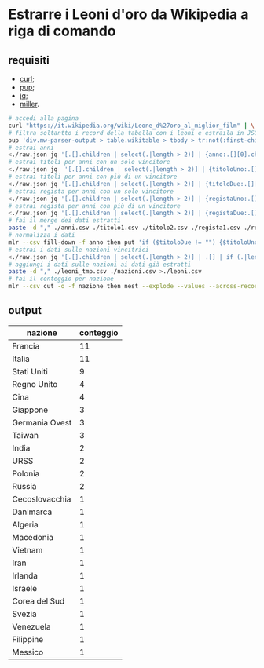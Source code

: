 # Estrarre i Leoni d'oro da Wikipedia a riga di comando

## requisiti

- [curl](https://curl.haxx.se/);
- [pup](https://github.com/ericchiang/pup);
- [jq](https://stedolan.github.io/jq/);
- [miller](https://github.com/johnkerl/miller).


```bash
# accedi alla pagina
curl "https://it.wikipedia.org/wiki/Leone_d%27oro_al_miglior_film" | \
# filtra soltantto i record della tabella con i leoni e estraila in JSON
pup 'div.mw-parser-output > table.wikitable > tbody > tr:not(:first-child) json{}' >./raw.json
# estrai anni
<./raw.json jq '[.[].children | select(.|length > 2)] | {anno:.[][0].children[0].text}' | mlr --j2c cat >./anni.csv
# estrai titoli per anni con un solo vincitore
<./raw.json jq  '[.[].children | select(.|length > 2)] | {titoloUno:.[][1].children[0].children[0].text}' | mlr --j2c cat >./titolo1.csv
# estrai titoli per anni con più di un vincitore
<./raw.json jq '[.[].children | select(.|length > 2)] | {titoloDue:.[][0].children[0].children[0].text}' | mlr --j2c cat >./titolo2.csv
# estrai regista per anni con un solo vincitore
<./raw.json jq '[.[].children | select(.|length > 2)] | {registaUno:.[][2].children[0].text}' | mlr --j2c cat >./regista1.csv
# estrai regista per anni con più di un vincitore
<./raw.json jq '[.[].children | select(.|length > 2)] | {registaDue:.[][1].children[0].text}' | mlr --j2c cat >./regista2.csv
# fai il merge dei dati estratti
paste -d "," ./anni.csv ./titolo1.csv ./titolo2.csv ./regista1.csv ./regista2.csv >./anniTitoloRegista.csv
# normalizza i dati
mlr --csv fill-down -f anno then put 'if ($titoloDue != "") {$titoloUno = $titoloDue}' then put 'if ($registaDue != "") {$registaUno = $registaDue}' then cut  -f anno,titoloUno,registaUno then rename titoloUno,titolo,registaUno,regista ./anniTitoloRegista.csv >./leoni_tmp.csv
# estrai i dati sulle nazioni vincitrici
<./raw.json jq '[.[].children | select(.|length > 2)] | .[] | if (.|length) > 3 then  ([{nazione:.[3].children[].text }] | map(select(.nazione!= null).nazione) | . | {nazione:join(":")}) else  ([{nazione:.[2].children[].text }] | map(select(.nazione!= null).nazione) | . | {nazione:join(":")})  end' | mlr --j2c cat >./nazioni.csv
# aggiungi i dati sulle nazioni ai dati già estratti
paste -d "," ./leoni_tmp.csv ./nazioni.csv >./leoni.csv
# fai il conteggio per nazione
mlr --csv cut -o -f nazione then nest --explode --values --across-records -f nazione --nested-fs : then count-distinct -f nazione -o conteggio then sort -nr conteggio ./leoni.csv > ./leoniNazione.csv
```

## output

| nazione | conteggio |
| --- | --- |
| Francia | 11 |
| Italia | 11 |
| Stati Uniti | 9 |
| Regno Unito | 4 |
| Cina | 4 |
| Giappone | 3 |
| Germania Ovest | 3 |
| Taiwan | 3 |
| India | 2 |
| URSS | 2 |
| Polonia | 2 |
| Russia | 2 |
| Cecoslovacchia | 1 |
| Danimarca | 1 |
| Algeria | 1 |
| Macedonia | 1 |
| Vietnam | 1 |
| Iran | 1 |
| Irlanda | 1 |
| Israele | 1 |
| Corea del Sud | 1 |
| Svezia | 1 |
| Venezuela | 1 |
| Filippine | 1 |
| Messico | 1 |
